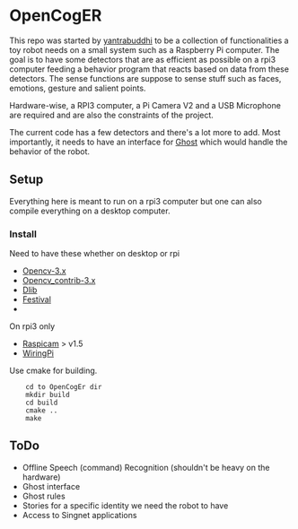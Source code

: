 # OpenCogER

This repo was started by [yantrabuddhi](https://github.com/yantrabuddhi) to be a collection of functionalities a toy robot needs on a small 
system such as a Raspberry Pi computer. The goal is to have some detectors that are as efficient as possible 
on a rpi3 computer feeding a behavior program that reacts based on data from these detectors.
The sense functions are suppose to sense stuff such as faces, emotions, gesture and salient points. 

Hardware-wise, a RPI3 computer, a Pi Camera V2 and a USB Microphone are required and are also the constraints
of the project.

The current code has a few detectors and there's a lot more to add. Most importantly, it needs to have an 
interface for [Ghost](https://github.com/opencog/opencog/tree/master/opencog/ghost) which would handle the behavior
of the robot. 

## Setup

Everything here is meant to run on a rpi3 computer but one can also compile everything on a desktop computer. 

### Install 

Need to have these whether on desktop or rpi
* [Opencv-3.x](https://github.com/opencv/opencv/releases/latest)
* [Opencv_contrib-3.x](https://github.com/opencv/opencv_contrib/releases)
* [Dlib](https://github.com/davisking/dlib/releases/latest)
* [Festival](http://festvox.org/festival/)
* 
On rpi3 only
* [Raspicam](https://sourceforge.net/projects/raspicam/files/?) > v1.5
* [WiringPi](http://wiringpi.com/download-and-install/)

Use cmake for building. 
```
    cd to OpenCogEr dir
    mkdir build
    cd build
    cmake .. 
    make
```


## ToDo

* Offline Speech (command) Recognition (shouldn't be heavy on the hardware)
* Ghost interface
* Ghost rules
* Stories for a specific identity we need the robot to have
* Access to Singnet applications
